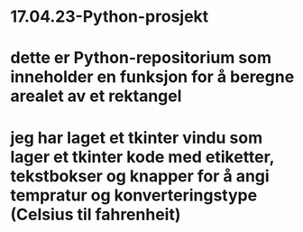 # 17.04.23-Python-prosjekt
# dette er Python-repositorium som inneholder en funksjon for å beregne arealet av et rektangel
# jeg har laget et tkinter vindu som lager et tkinter kode med etiketter, tekstbokser og knapper for å angi tempratur og konverteringstype (Celsius til fahrenheit)